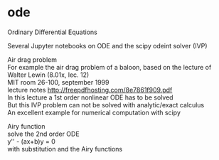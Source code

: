 # ode
Ordinary Differential Equations

Several Jupyter notebooks on ODE and the scipy odeint solver (IVP)

Air drag problem<br>
For example the air drag problem of a baloon, based on the lecture of Walter Lewin (8.01x, lec. 12)<br>
MIT room 26-100, september 1999<br>
lecture notes http://freepdfhosting.com/8e7861f909.pdf<br>
In this lecture a 1st order nonlinear ODE has to be solved<br>
But this IVP problem can not be solved with analytic/exact calculus<br>
An excellent example for numerical computation with scipy<br>

Airy function<br>
solve the 2nd order ODE<br>
y'' - (ax+b)y = 0 <br>
with substitution and the Airy functions<br>


